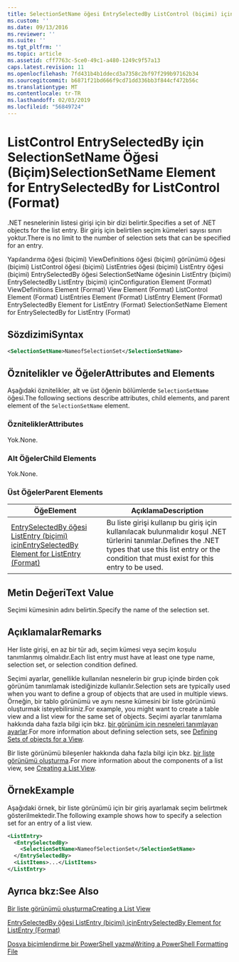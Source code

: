 ```yaml
---
title: SelectionSetName öğesi EntrySelectedBy ListControl (biçimi) için için | Microsoft Docs
ms.custom: ''
ms.date: 09/13/2016
ms.reviewer: ''
ms.suite: ''
ms.tgt_pltfrm: ''
ms.topic: article
ms.assetid: cff7763c-5ce0-49c1-a480-1249c9f57a13
caps.latest.revision: 11
ms.openlocfilehash: 7fd431b4b1ddecd3a7358c2bf97f299b97162b34
ms.sourcegitcommit: b6871f21bd666f9cd71dd336bb3f844cf472b56c
ms.translationtype: MT
ms.contentlocale: tr-TR
ms.lasthandoff: 02/03/2019
ms.locfileid: "56849724"
---
```

# <a name="selectionsetname-element-for-entryselectedby-for-listcontrol-format"></a><span data-ttu-id="9fd12-102">ListControl EntrySelectedBy için SelectionSetName Öğesi (Biçim)</span><span class="sxs-lookup"><span data-stu-id="9fd12-102">SelectionSetName Element for EntrySelectedBy for ListControl (Format)</span></span>

<span data-ttu-id="9fd12-103">.NET nesnelerinin listesi girişi için bir dizi belirtir.</span><span class="sxs-lookup"><span data-stu-id="9fd12-103">Specifies a set of .NET objects for the list entry.</span></span> <span data-ttu-id="9fd12-104">Bir giriş için belirtilen seçim kümeleri sayısı sınırı yoktur.</span><span class="sxs-lookup"><span data-stu-id="9fd12-104">There is no limit to the number of selection sets that can be specified for an entry.</span></span>

<span data-ttu-id="9fd12-105">Yapılandırma öğesi (biçimi) ViewDefinitions öğesi (biçimi) görünümü öğesi (biçimi) ListControl öğesi (biçimi) ListEntries öğesi (biçimi) ListEntry öğesi (biçimi) EntrySelectedBy öğesi SelectionSetName öğesinin ListEntry (biçimi) EntrySelectedBy ListEntry (biçimi) için</span><span class="sxs-lookup"><span data-stu-id="9fd12-105">Configuration Element (Format) ViewDefinitions Element (Format) View Element (Format) ListControl Element (Format) ListEntries Element (Format) ListEntry Element (Format) EntrySelectedBy Element for ListEntry (Format) SelectionSetName Element for EntrySelectedBy for ListEntry (Format)</span></span>

## <a name="syntax"></a><span data-ttu-id="9fd12-106">Sözdizimi</span><span class="sxs-lookup"><span data-stu-id="9fd12-106">Syntax</span></span>

```xml
<SelectionSetName>NameofSelectionSet</SelectionSetName>
```

## <a name="attributes-and-elements"></a><span data-ttu-id="9fd12-107">Öznitelikler ve Öğeler</span><span class="sxs-lookup"><span data-stu-id="9fd12-107">Attributes and Elements</span></span>

<span data-ttu-id="9fd12-108">Aşağıdaki öznitelikler, alt ve üst öğenin bölümlerde `SelectionSetName` öğesi.</span><span class="sxs-lookup"><span data-stu-id="9fd12-108">The following sections describe attributes, child elements, and parent element of the `SelectionSetName` element.</span></span>

### <a name="attributes"></a><span data-ttu-id="9fd12-109">Öznitelikler</span><span class="sxs-lookup"><span data-stu-id="9fd12-109">Attributes</span></span>

<span data-ttu-id="9fd12-110">Yok.</span><span class="sxs-lookup"><span data-stu-id="9fd12-110">None.</span></span>

### <a name="child-elements"></a><span data-ttu-id="9fd12-111">Alt Öğeler</span><span class="sxs-lookup"><span data-stu-id="9fd12-111">Child Elements</span></span>

<span data-ttu-id="9fd12-112">Yok.</span><span class="sxs-lookup"><span data-stu-id="9fd12-112">None.</span></span>

### <a name="parent-elements"></a><span data-ttu-id="9fd12-113">Üst Öğeler</span><span class="sxs-lookup"><span data-stu-id="9fd12-113">Parent Elements</span></span>

|<span data-ttu-id="9fd12-114">Öğe</span><span class="sxs-lookup"><span data-stu-id="9fd12-114">Element</span></span>|<span data-ttu-id="9fd12-115">Açıklama</span><span class="sxs-lookup"><span data-stu-id="9fd12-115">Description</span></span>|
|-------------|-----------------|
|[<span data-ttu-id="9fd12-116">EntrySelectedBy öğesi ListEntry (biçimi) için</span><span class="sxs-lookup"><span data-stu-id="9fd12-116">EntrySelectedBy Element for ListEntry (Format)</span></span>](./entryselectedby-element-for-listentry-for-listcontrol-format.md)|<span data-ttu-id="9fd12-117">Bu liste girişi kullanıp bu giriş için kullanılacak bulunmalıdır koşul .NET türlerini tanımlar.</span><span class="sxs-lookup"><span data-stu-id="9fd12-117">Defines the .NET types that use this list entry or the condition that must exist for this entry to be used.</span></span>|

## <a name="text-value"></a><span data-ttu-id="9fd12-118">Metin Değeri</span><span class="sxs-lookup"><span data-stu-id="9fd12-118">Text Value</span></span>

<span data-ttu-id="9fd12-119">Seçimi kümesinin adını belirtin.</span><span class="sxs-lookup"><span data-stu-id="9fd12-119">Specify the name of the selection set.</span></span>

## <a name="remarks"></a><span data-ttu-id="9fd12-120">Açıklamalar</span><span class="sxs-lookup"><span data-stu-id="9fd12-120">Remarks</span></span>

<span data-ttu-id="9fd12-121">Her liste girişi, en az bir tür adı, seçim kümesi veya seçim koşulu tanımlanmış olmalıdır.</span><span class="sxs-lookup"><span data-stu-id="9fd12-121">Each list entry must have at least one type name, selection set, or selection condition defined.</span></span>

<span data-ttu-id="9fd12-122">Seçimi ayarlar, genellikle kullanılan nesnelerin bir grup içinde birden çok görünüm tanımlamak istediğinizde kullanılır.</span><span class="sxs-lookup"><span data-stu-id="9fd12-122">Selection sets are typically used when you want to define a group of objects that are used in multiple views.</span></span> <span data-ttu-id="9fd12-123">Örneğin, bir tablo görünümü ve aynı nesne kümesini bir liste görünümü oluşturmak isteyebilirsiniz.</span><span class="sxs-lookup"><span data-stu-id="9fd12-123">For example, you might want to create a table view and a list view for the same set of objects.</span></span> <span data-ttu-id="9fd12-124">Seçimi ayarlar tanımlama hakkında daha fazla bilgi için bkz. [bir görünüm için nesneleri tanımlayan ayarlar](./defining-selection-sets.md).</span><span class="sxs-lookup"><span data-stu-id="9fd12-124">For more information about defining selection sets, see [Defining Sets of objects for a View](./defining-selection-sets.md).</span></span>

<span data-ttu-id="9fd12-125">Bir liste görünümü bileşenler hakkında daha fazla bilgi için bkz. [bir liste görünümü oluşturma](./creating-a-list-view.md).</span><span class="sxs-lookup"><span data-stu-id="9fd12-125">For more information about the components of a list view, see [Creating a List View](./creating-a-list-view.md).</span></span>

## <a name="example"></a><span data-ttu-id="9fd12-126">Örnek</span><span class="sxs-lookup"><span data-stu-id="9fd12-126">Example</span></span>

<span data-ttu-id="9fd12-127">Aşağıdaki örnek, bir liste görünümü için bir giriş ayarlamak seçim belirtmek gösterilmektedir.</span><span class="sxs-lookup"><span data-stu-id="9fd12-127">The following example shows how to specify a selection set for an entry of a list view.</span></span>

```xml
<ListEntry>
  <EntrySelectedBy>
    <SelectionSetName>NameofSelectionSet</SelectionSetName>
  </EntrySelectedBy>
  <ListItems>...</ListItems>
</ListEntry>
```

## <a name="see-also"></a><span data-ttu-id="9fd12-128">Ayrıca bkz:</span><span class="sxs-lookup"><span data-stu-id="9fd12-128">See Also</span></span>

[<span data-ttu-id="9fd12-129">Bir liste görünümü oluşturma</span><span class="sxs-lookup"><span data-stu-id="9fd12-129">Creating a List View</span></span>](./creating-a-list-view.md)

[<span data-ttu-id="9fd12-130">EntrySelectedBy öğesi ListEntry (biçimi) için</span><span class="sxs-lookup"><span data-stu-id="9fd12-130">EntrySelectedBy Element for ListEntry (Format)</span></span>](./entryselectedby-element-for-listentry-for-listcontrol-format.md)

[<span data-ttu-id="9fd12-131">Dosya biçimlendirme bir PowerShell yazma</span><span class="sxs-lookup"><span data-stu-id="9fd12-131">Writing a PowerShell Formatting File</span></span>](./writing-a-powershell-formatting-file.md)
